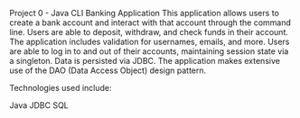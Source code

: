 Project 0 - Java CLI Banking Application
This application allows users to create a bank account and interact with that account through the command line. Users are able to deposit, withdraw, and check funds in their account. The application includes validation for usernames, emails, and more. Users are able to log in to and out of their accounts, maintaining session state via a singleton. Data is persisted via JDBC. The application makes extensive use of the DAO (Data Access Object) design pattern.

Technologies used include:

Java
JDBC
SQL

